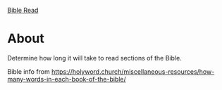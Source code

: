 [Bible Read](https://fernando-lozano.github.io/bibleRead/)

# About
Determine how long it will take to read sections of the Bible.

Bible info from https://holyword.church/miscellaneous-resources/how-many-words-in-each-book-of-the-bible/
